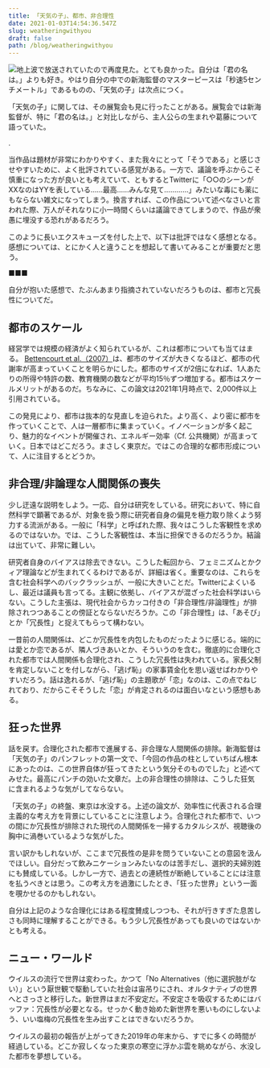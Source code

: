 ```yaml
---
title: 「天気の子」、都市、非合理性
date: 2021-01-03T14:54:36.547Z
slug: weatheringwithyou
draft: false
path: /blog/weatheringwithyou
---
```

![](https://i.imgur.com/jHCurxD.jpg)地上波で放送されていたので再度見た。とても良かった。自分は「君の名は。」よりも好き。やはり自分の中での新海監督のマスターピースは「秒速5センチメートル」であるものの、「天気の子」は次点につく。

「天気の子」に関しては、その展覧会も見に行ったことがある。展覧会では新海監督が、特に「君の名は。」と対比しながら、主人公らの生まれや葛藤について語っていた。

.

当作品は題材が非常にわかりやすく、また我々にとって「そうである」と感じさせやすいために、よく批評されている感覚がある。一方で、議論を呼ぶからこそ慎重になった方が良いとも考えていて、ともするとTwitterに「○○のシーンがXXなのはYYを表している……最高……みんな見て…………」みたいな毒にも薬にもならない雑文になってしまう。換言すれば、この作品について述べなさいと言われた際、万人がそれなりに小一時間くらいは議論できてしまうので、作品が衆愚に埋没する恐れがあるだろう。

このように長いエクスキューズを付した上で、以下は批評ではなく感想となる。感想については、とにかく人と違うことを想起して書いてみることが重要だと思う。

■■■

自分が抱いた感想で、たぶんあまり指摘されていないだろうものは、都市と冗長性についてだ。

## 都市のスケール

経営学では規模の経済がよく知られているが、これは都市についても当てはまる。 [Bettencourt et al.（2007）](https://www.pnas.org/content/104/17/7301)は、都市のサイズが大きくなるほど、都市の代謝率が高まっていくことを明らかにした。都市のサイズが2倍になれば、1人あたりの所得や特許の数、教育機関の数などが平均15％ずつ増加する。都市はスケールメリットがあるのだ。ちなみに、この論文は2021年1月時点で、2,000件以上引用されている。

この発見により、都市は抜本的な見直しを迫られた。より高く、より密に都市を作っていくことで、人は一層都市に集まっていく。イノベーションが多く起こり、魅力的なイベントが開催され、エネルギー効率（Cf. 公共機関）が高まっていく。日本ではどこだろう。まさしく東京だ。ではこの合理的な都市形成について、人に注目するとどうか。

## 非合理/非論理な人間関係の喪失

少し迂遠な説明をしよう。一応、自分は研究をしている。研究において、特に自然科学で顕著であるが、対象を扱う際に研究者自身の偏見を極力取り除くよう努力する流派がある。一般に「科学」と呼ばれた際、我々はこうした客観性を求めるのではないか。では、こうした客観性は、本当に担保できるのだろうか。結論は出ていて、非常に難しい。

研究者自身のバイアスは除去できない。こうした転回から、フェミニズムとかクィア理論などが生まれてくるわけであるが、詳細は省く。重要なのは、これらを含む社会科学へのバックラッシュが、一般に大きいことだ。Twitterによくいるし、最近は議員も言ってる。主観に依拠し、バイアスが混ざった社会科学はいらない。こうした主張は、現代社会からカッコ付きの「非合理性/非論理性」が排除されつつあることの傍証とならないだろうか。この「非合理性」は、「あそび」とか「冗長性」と捉えてもらって構わない。

一昔前の人間関係は、どこか冗長性を内包したものだったように感じる。端的には愛とか恋であるが、隣人づきあいとか、そういうのを含む。徹底的に合理化された都市では人間関係も合理化され、こうした冗長性は失われている。家長父制を肯定しないことを付しながら、「逃げ恥」の家事賃金化を思い返せばわかりやすいだろう。話は逸れるが、「逃げ恥」の主題歌が「恋」なのは、この点でねじれており、だからこそそうした「恋」が肯定されるのは面白いなという感想もある。

## 狂った世界

話を戻す。合理化された都市で進展する、非合理な人間関係の排除。新海監督は「天気の子」のパンフレットの第一文で、「今回の作品の柱としていちばん根本にあったのは、この世界自体が狂ってきたという気分そのものでした」と述べてみせた。最高にパンチの効いた文章だ。上の非合理性の排除は、こうした狂気に含まれるような気がしてならない。

「天気の子」の終盤、東京は水没する。上述の論文が、効率性に代表される合理主義的な考え方を背景にしていることに注意しよう。合理化された都市で、いつの間にか冗長性が排除された現代の人間関係を一掃するカタルシスが、視聴後の胸中に渦巻いているような気がした。

言い訳かもしれないが、ここまで冗長性の是非を問うていないことの意図を汲んでほしい。自分だって飲みニケーションみたいなのは苦手だし、選択的夫婦別姓にも賛成している。しかし一方で、過去との連続性が断絶していることには注意を払うべきとは思う。この考え方を過激にしたとき、「狂った世界」という一面を覗かせるのかもしれない。

自分は上記のような合理化にはある程度賛成しつつも、それが行きすぎた息苦しさも同時に理解することができる。もう少し冗長性があっても良いのではないかとも考える。

## ニュー・ワールド

ウイルスの流行で世界は変わった。かつて「No Alternatives（他に選択肢がない）」という厭世観で駆動していた社会は宙吊りにされ、オルタナティブの世界へとさっさと移行した。新世界はまだ不安定だ。不安定さを吸収するためにはバッファ：冗長性が必要となる。せっかく動き始めた新世界を悪いものにしないよう、いい塩梅の冗長性を生み出すことはできないだろうか。

ウイルスの最初の報告が上がってきた2019年の年末から、すでに多くの時間が経過している。どこか寂しくなった東京の寒空に浮かぶ雲を眺めながら、水没した都市を夢想している。